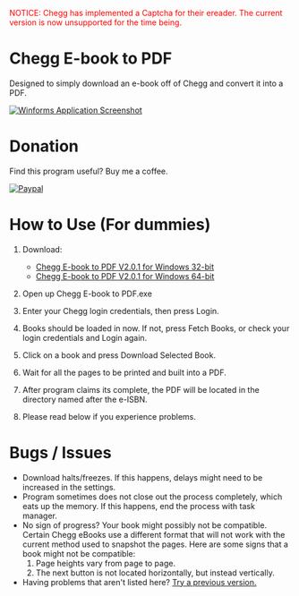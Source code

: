 <font color="red">NOTICE: Chegg has implemented a Captcha for their ereader. The current version is now unsupported for the time being.</font>

# Chegg E-book to PDF
Designed to simply download an e-book off of Chegg and convert it into a PDF.

[![Winforms Application Screenshot](http://i.imgur.com/6KJIAj5.png)](http://i.imgur.com/6KJIAj5.png)

# Donation
Find this program useful? Buy me a coffee.

[![Paypal](http://i.imgur.com/k53FXKP.gif)](https://www.paypal.me/jminquach)

# How to Use (For dummies)  
1. Download:
      * [Chegg E-book to PDF V2.0.1 for Windows 32-bit](https://github.com/lulzsun/Chegg-E-book-to-PDF/releases/download/2.0.1/Chegg.E-book.to.PDF.V2.0.1.x86.zip)
      * [Chegg E-book to PDF V2.0.1 for Windows 64-bit](https://github.com/lulzsun/Chegg-E-book-to-PDF/releases/download/2.0.1/Chegg.E-book.to.PDF.V2.0.1.x64.zip)
      
2. Open up Chegg E-book to PDF.exe

3. Enter your Chegg login credentials, then press Login.

4. Books should be loaded in now. If not, press Fetch Books, or check your login credentials and Login again.

5. Click on a book and press Download Selected Book.

6. Wait for all the pages to be printed and built into a PDF.

7. After program claims its complete, the PDF will be located in the directory named after the e-ISBN.

8. Please read below if you experience problems.

# Bugs / Issues
* Download halts/freezes. If this happens, delays might need to be increased in the settings.
* Program sometimes does not close out the process completely, which eats up the memory. If this happens, end the process with task manager.
* No sign of progress? Your book might possibly not be compatible. Certain Chegg eBooks use a different format that will not work with the current method used to snapshot the pages. Here are some signs that a book might not be compatible:
     1. Page heights vary from page to page.
     2. The next button is not located horizontally, but instead vertically.
* Having problems that aren't listed here? [Try a previous version.](https://github.com/lulzsun/Chegg-E-book-to-PDF/tree/1.0.1)
